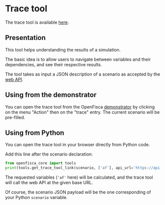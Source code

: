 # Trace tool

The trace tool is available [here](http://www.openfisca.fr/tools/trace).

## Presentation

This tool helps understanding the results of a simulation.

The basic idea is to allow users to navigate between variables and their dependencies, and see their respective results.

The tool takes as input a JSON description of a scenario as accepted by the [web API](../openfisca-web-api/json-data-structures.md).

## Using from the demonstrator

You can open the trace tool from the OpenFisca [demonstrator](http://ui.openfisca.fr/) by clicking on the menu "Action" then on the "trace" entry. The current scenario will be pre-filled.

## Using from Python

You can open the trace tool in your browser directly from Python code.

Add this line after the scenario declaration:

```python
from openfisca_core import tools
print(tools.get_trace_tool_link(scenario, ['af'], api_url='https://api.openfisca.fr/', trace_tool_url='https://www.openfisca.fr/tools/trace'))
```

The requested variables (`'af'` here) will be calculated, and the trace tool will call the web API at the given base URL.

Of course, the scenario JSON payload will be the one corresponding of your Python `scenario` variable.
